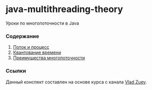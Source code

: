 # java-multithreading-theory
Уроки по многопоточности в Java

### Содержание
1. [Поток и процесс](tutorials/01_поток_и_процесс.md)
2. [Квантование времени](tutorials/02_квантование_времени.md)
3. [Преимущества многопоточности](tutorials/03)

### Ссылки
Данный конспект составлен на основе курса с канала [Vlad Zuev](https://www.youtube.com/@vladzuev10).